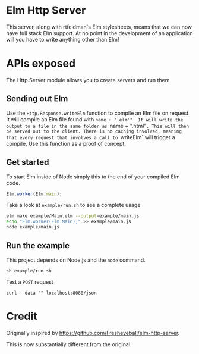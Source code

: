 # Elm Http Server

This server, along with rtfeldman's Elm stylesheets, means that we can now have full stack Elm support. At no point in the development of an application will you have to write anything other than Elm!

# APIs exposed

The Http.Server module allows you to create servers and run them.

## Sending out Elm

Use the `Http.Response.writeElm` function to compile an Elm file on request. It will compile an Elm file found with `name + ".elm"". It will write the output to a file in the same folder as `name + ".html"`. This will then be served out to the client. There is no caching involved, meaning that every request that involves a call to `writeElm` will trigger a compile. Use this function as a proof of concept.



## Get started

To start Elm inside of Node simply this to the end of your compiled Elm code.

```JavaScript
Elm.worker(Elm.main);
```

Take a look at `example/run.sh` to see a complete usage

```bash
elm make example/Main.elm --output=example/main.js
echo "Elm.worker(Elm.Main);" >> example/main.js
node example/main.js
```

## Run the example

This project depends on Node.js and the `node` command.

```
sh example/run.sh
```

Test a `POST` request
```
curl --data "" localhost:8080/json
```


# Credit

Originally inspired by https://github.com/Fresheyeball/elm-http-server.

This is now substantially different from the original.


